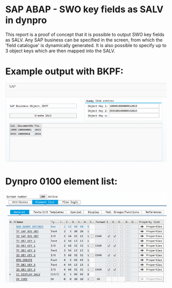 # SAP ABAP - SWO key fields as SALV in dynpro
This report is a proof of concept that it is possible to output SWO key fields as SALV. Any SAP business can be specified in the screen, from which the 'field catalogue' is dynamically generated. It is also possible to specify up to 3 object keys which are then mapped into the SALV. 

# Example output with BKPF:
![Alt text](/scr/bkpf_output.png?raw=true "Output")

# Dynpro 0100 element list: 
![Alt text](/scr/dynpro_0100_element_list.png?raw=true "Elements")
